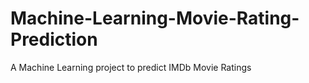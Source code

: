 # Machine-Learning-Movie-Rating-Prediction
A Machine Learning project to predict IMDb Movie Ratings
